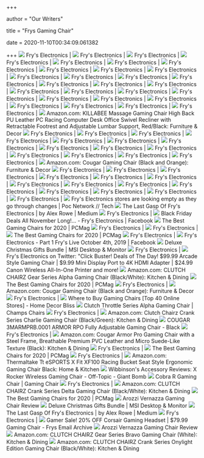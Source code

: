 +++
        
author = "Our Writers"
        
title = "Frys Gaming Chair"
        
date = 2020-11-10T00:34:09.061382
        
+++
[ ![](https://images.frys.com/art/product/big/9565142.03.big.jpg)](https://images.frys.com/art/product/big/9565142.03.big.jpg) Fry's Electronics |
[ ![](https://images.frys.com/art/product/big/9751894.01.big.jpg)](https://images.frys.com/art/product/big/9751894.01.big.jpg) Fry's Electronics |
[ ![](https://images.frys.com/art/product/big/9323320.01.big.jpg)](https://images.frys.com/art/product/big/9323320.01.big.jpg) Fry's Electronics |
[ ![](https://images.frys.com/art/product/big/9752024.01.big.jpg)](https://images.frys.com/art/product/big/9752024.01.big.jpg) Fry's Electronics |
[ ![](https://images.frys.com/art/product/big/9751074.01.big.jpg)](https://images.frys.com/art/product/big/9751074.01.big.jpg) Fry's Electronics |
[ ![](https://images.frys.com/art/product/big/9323340.01.big.jpg)](https://images.frys.com/art/product/big/9323340.01.big.jpg) Fry's Electronics |
[ ![](https://images.frys.com/art/product/big/9395180.01.big.jpg)](https://images.frys.com/art/product/big/9395180.01.big.jpg) Fry's Electronics |
[ ![](https://images.frys.com/art/product/big/9323410.01.big.jpg)](https://images.frys.com/art/product/big/9323410.01.big.jpg) Fry's Electronics |
[ ![](https://images.frys.com/art/product/big/9323360.01.big.jpg)](https://images.frys.com/art/product/big/9323360.01.big.jpg) Fry's Electronics |
[ ![](https://images.frys.com/art/product/big/10034211.01.big.jpg)](https://images.frys.com/art/product/big/10034211.01.big.jpg) Fry's Electronics |
[ ![](https://images.frys.com/art/product/big/9752034.04.big.jpg)](https://images.frys.com/art/product/big/9752034.04.big.jpg) Fry's Electronics |
[ ![](https://images.frys.com/art/product/big/9661473.02.big.jpg)](https://images.frys.com/art/product/big/9661473.02.big.jpg) Fry's Electronics |
[ ![](https://images.frys.com/art/product/big/9395040.01.big.jpg)](https://images.frys.com/art/product/big/9395040.01.big.jpg) Fry's Electronics |
[ ![](https://images.frys.com/art/product/big/9323390.02.big.jpg)](https://images.frys.com/art/product/big/9323390.02.big.jpg) Fry's Electronics |
[ ![](https://images.frys.com/art/product/big/9323400.01.big.jpg)](https://images.frys.com/art/product/big/9323400.01.big.jpg) Fry's Electronics |
[ ![](https://images.frys.com/art/product/big/9820075.01.big.jpg)](https://images.frys.com/art/product/big/9820075.01.big.jpg) Fry's Electronics |
[ ![](https://images.frys.com/art/product/big/9266099.01.big.jpg)](https://images.frys.com/art/product/big/9266099.01.big.jpg) Fry's Electronics |
[ ![](https://images.frys.com/art/product/big/9878085.01.big.jpg)](https://images.frys.com/art/product/big/9878085.01.big.jpg) Fry's Electronics |
[ ![](https://images.frys.com/art/product/big/9026857.06.big.jpg)](https://images.frys.com/art/product/big/9026857.06.big.jpg) Fry's Electronics |
[ ![](https://images.frys.com/art/product/big/9975006.01.big.jpg)](https://images.frys.com/art/product/big/9975006.01.big.jpg) Fry's Electronics |
[ ![](https://images.frys.com/art/product/300x300/9026887.01.prod.jpg)](https://images.frys.com/art/product/300x300/9026887.01.prod.jpg) Fry's Electronics |
[ ![](https://images.frys.com/art/product/big/10008801.02.big.jpg)](https://images.frys.com/art/product/big/10008801.02.big.jpg) Fry's Electronics |
[ ![](https://images.frys.com/art/product/big/9027017.03.big.jpg)](https://images.frys.com/art/product/big/9027017.03.big.jpg) Fry's Electronics |
[ ![](https://images.frys.com/art/product/big/10034221.06.big.jpg)](https://images.frys.com/art/product/big/10034221.06.big.jpg) Fry's Electronics |
[ ![](https://images.frys.com/art/product/big/9752474.02.big.jpg)](https://images.frys.com/art/product/big/9752474.02.big.jpg) Fry's Electronics |
[ ![](https://images.frys.com/art/product/big/9026977.07.big.jpg)](https://images.frys.com/art/product/big/9026977.07.big.jpg) Fry's Electronics |
[ ![](https://images.frys.com/art/product/big/9026887.01.big.jpg)](https://images.frys.com/art/product/big/9026887.01.big.jpg) Fry's Electronics |
[ ![](https://images.frys.com/art/product/big/9026877.02.big.jpg)](https://images.frys.com/art/product/big/9026877.02.big.jpg) Fry's Electronics |
[ ![](https://images-na.ssl-images-amazon.com/images/I/61zjmoZLRzL._AC_SX522_.jpg)](https://images-na.ssl-images-amazon.com/images/I/61zjmoZLRzL._AC_SX522_.jpg) Amazon.com: KILLABEE Massage Gaming Chair High Back PU Leather PC Racing  Computer Desk Office Swivel Recliner with Retractable Footrest and  Adjustable Lumbar Support, Red/Black: Furniture & Decor
[ ![](https://images.frys.com/art/product/big/9266129.08.big.jpg)](https://images.frys.com/art/product/big/9266129.08.big.jpg) Fry's Electronics |
[ ![](https://images.frys.com/art/product/big/9773534.04.big.jpg)](https://images.frys.com/art/product/big/9773534.04.big.jpg) Fry's Electronics |
[ ![](https://images.frys.com/art/product/big/9661413.02.big.jpg)](https://images.frys.com/art/product/big/9661413.02.big.jpg) Fry's Electronics |
[ ![](https://images.frys.com/art/product/big/9820275.01.big.jpg)](https://images.frys.com/art/product/big/9820275.01.big.jpg) Fry's Electronics |
[ ![](https://images.frys.com/art/product/big/9323310.02.big.jpg)](https://images.frys.com/art/product/big/9323310.02.big.jpg) Fry's Electronics |
[ ![](https://images.frys.com/art/product/big/9465981.04.big.jpg)](https://images.frys.com/art/product/big/9465981.04.big.jpg) Fry's Electronics |
[ ![](https://images.frys.com/art/product/big/9947746.01.big.jpg)](https://images.frys.com/art/product/big/9947746.01.big.jpg) Fry's Electronics |
[ ![](https://images.frys.com/art/product/big/9605823.06.big.jpg)](https://images.frys.com/art/product/big/9605823.06.big.jpg) Fry's Electronics |
[ ![](https://images.frys.com/art/product/big/9820295.01.big.jpg)](https://images.frys.com/art/product/big/9820295.01.big.jpg) Fry's Electronics |
[ ![](https://images.frys.com/art/product/300x300/9751074.10.prod.jpg)](https://images.frys.com/art/product/300x300/9751074.10.prod.jpg) Fry's Electronics |
[ ![](https://images.frys.com/art/product/big/9323390.01.big.jpg)](https://images.frys.com/art/product/big/9323390.01.big.jpg) Fry's Electronics |
[ ![](https://images.frys.com/art/product/big/9752464.02.big.jpg)](https://images.frys.com/art/product/big/9752464.02.big.jpg) Fry's Electronics |
[ ![](https://images.frys.com/art/product/big/9951066.02.big.jpg)](https://images.frys.com/art/product/big/9951066.02.big.jpg) Fry's Electronics |
[ ![](https://images.frys.com/art/product/big/9140548.02.big.jpg)](https://images.frys.com/art/product/big/9140548.02.big.jpg) Fry's Electronics |
[ ![](https://images-na.ssl-images-amazon.com/images/I/61aXcenyrWL._AC_SX466_.jpg)](https://images-na.ssl-images-amazon.com/images/I/61aXcenyrWL._AC_SX466_.jpg) Amazon.com: Cougar Gaming Chair (Black and Orange): Furniture & Decor
[ ![](https://images.frys.com/art/product/big/9820105.04.big.jpg)](https://images.frys.com/art/product/big/9820105.04.big.jpg) Fry's Electronics |
[ ![](https://images.frys.com/art/product/big/9323370.02.big.jpg)](https://images.frys.com/art/product/big/9323370.02.big.jpg) Fry's Electronics |
[ ![](https://images.frys.com/art/product/big/9975016.05.big.jpg)](https://images.frys.com/art/product/big/9975016.05.big.jpg) Fry's Electronics |
[ ![](https://images.frys.com/art/product/big/10037011.01.big.jpg)](https://images.frys.com/art/product/big/10037011.01.big.jpg) Fry's Electronics |
[ ![](https://images.frys.com/art/product/big/9947706.01.big.jpg)](https://images.frys.com/art/product/big/9947706.01.big.jpg) Fry's Electronics |
[ ![](https://images.frys.com/art/product/big/9181178.02.big.jpg)](https://images.frys.com/art/product/big/9181178.02.big.jpg) Fry's Electronics |
[ ![](https://images.frys.com/art/product/300x300/9026937.01.prod.jpg)](https://images.frys.com/art/product/300x300/9026937.01.prod.jpg) Fry's Electronics |
[ ![](https://images.frys.com/art/product/big/9026937.03.big.jpg)](https://images.frys.com/art/product/big/9026937.03.big.jpg) Fry's Electronics |
[ ![](https://images.frys.com/art/product/300x300/10032551.01.prod.jpg)](https://images.frys.com/art/product/300x300/10032551.01.prod.jpg) Fry's Electronics |
[ ![](https://images.frys.com/art/product/big/9526572.01.big.jpg)](https://images.frys.com/art/product/big/9526572.01.big.jpg) Fry's Electronics |
[ ![](https://images.frys.com/art/product/alt_shots/9565142_04.png)](https://images.frys.com/art/product/alt_shots/9565142_04.png) Fry's Electronics |
[ ![](https://images.frys.com/art/product/big/9323290.04.big.jpg)](https://images.frys.com/art/product/big/9323290.04.big.jpg) Fry's Electronics |
[ ![](https://images.frys.com/art/product/big/9955286.10.big.jpg)](https://images.frys.com/art/product/big/9955286.10.big.jpg) Fry's Electronics |
[ ![](https://images.frys.com/art/product/big/9266169.09.big.jpg)](https://images.frys.com/art/product/big/9266169.09.big.jpg) Fry's Electronics |
[ ![](https://i1.wp.com/www.pocnetwork.net/wp-content/zuploads/2019/11/FrysElectronics.jpg?resize=702%2C336&quality=97&strip=all&ssl=1)](https://i1.wp.com/www.pocnetwork.net/wp-content/zuploads/2019/11/FrysElectronics.jpg?resize=702%2C336&quality=97&strip=all&ssl=1) Fry's Electronics stores are looking empty as they go through changes | Poc  Network // Tech
[ ![](https://miro.medium.com/max/8064/1*Uf8gMjqzJjcghRS3_wAZZw.jpeg)](https://miro.medium.com/max/8064/1*Uf8gMjqzJjcghRS3_wAZZw.jpeg) The Last Gasp Of Fry's Electronics | by Alex Rowe | Medium
[ ![](https://images.frys.com/art/product/big/9820075.03.big.jpg)](https://images.frys.com/art/product/big/9820075.03.big.jpg) Fry's Electronics |
[ ![](https://lookaside.fbsbx.com/lookaside/crawler/media/?media_id=2499742010066333)](https://lookaside.fbsbx.com/lookaside/crawler/media/?media_id=2499742010066333) Black Friday Deals All November Long!... - Fry's Electronics | Facebook
[ ![](https://i.pcmag.com/imagery/reviews/00yJS0v45fMMdRvhAp53QsN-4.1569474653.fit_lpad.size_625x365.jpg)](https://i.pcmag.com/imagery/reviews/00yJS0v45fMMdRvhAp53QsN-4.1569474653.fit_lpad.size_625x365.jpg) The Best Gaming Chairs for 2020 | PCMag
[ ![](https://images.frys.com/art/product/alt_shots/9752024_04.png)](https://images.frys.com/art/product/alt_shots/9752024_04.png) Fry's Electronics |
[ ![](https://i.ytimg.com/vi/RfnRAyTjwt4/maxresdefault.jpg)](https://i.ytimg.com/vi/RfnRAyTjwt4/maxresdefault.jpg) Fry's Electronics |
[ ![](https://i.pcmag.com/imagery/roundups/01nItxF7gLV1QBkVufORlYb-6.fit_lim.size_1050x.jpg)](https://i.pcmag.com/imagery/roundups/01nItxF7gLV1QBkVufORlYb-6.fit_lim.size_1050x.jpg) The Best Gaming Chairs for 2020 | PCMag
[ ![](https://images.frys.com/art/product/big/10039021.02.big.jpg)](https://images.frys.com/art/product/big/10039021.02.big.jpg) Fry's Electronics |
[ ![](https://lookaside.fbsbx.com/lookaside/crawler/media/?media_id=1503392989799828&get_thumbnail=1)](https://lookaside.fbsbx.com/lookaside/crawler/media/?media_id=1503392989799828&get_thumbnail=1) Fry's Electronics - Part 1 Fry's Live October 4th, 2019 | Facebook
[ ![](https://storage-asset.msi.com/event/spb/2018/everything-xmas/images/buy.png)](https://storage-asset.msi.com/event/spb/2018/everything-xmas/images/buy.png) Deluxe Christmas Gifts Bundle | MSI Desktop & Monitor
[ ![](https://images.frys.com/art/product/big/10048691.05.big.jpg)](https://images.frys.com/art/product/big/10048691.05.big.jpg) Fry's Electronics |
[ ![](https://pbs.twimg.com/media/DXFHDwTVQAAN7JE.jpg)](https://pbs.twimg.com/media/DXFHDwTVQAAN7JE.jpg) Fry's Electronics on Twitter: "Click Buster! Deals of The Day! $99.99  Arcade Style Gaming Chair | $9.99 Mini Display Port to 4K HDMI Adapter |  $24.99 Canon Wireless All-In-One Printer and more!
[ ![](https://images-na.ssl-images-amazon.com/images/I/51vdK%2B5aFSL._AC_SX679_.jpg)](https://images-na.ssl-images-amazon.com/images/I/51vdK%2B5aFSL._AC_SX679_.jpg) Amazon.com: CLUTCH CHAIRZ Gear Series Alpha Gaming Chair (Black/White):  Kitchen & Dining
[ ![](https://i.pcmag.com/imagery/roundups/01nItxF7gLV1QBkVufORlYb-7.fit_lim.size_1050x.jpg)](https://i.pcmag.com/imagery/roundups/01nItxF7gLV1QBkVufORlYb-7.fit_lim.size_1050x.jpg) The Best Gaming Chairs for 2020 | PCMag
[ ![](https://images.frys.com/art/product/big/10034231.05.big.jpg)](https://images.frys.com/art/product/big/10034231.05.big.jpg) Fry's Electronics |
[ ![](https://images-na.ssl-images-amazon.com/images/I/611qFcJw3iL._AC_SX522_.jpg)](https://images-na.ssl-images-amazon.com/images/I/611qFcJw3iL._AC_SX522_.jpg) Amazon.com: Cougar Gaming Chair (Black and Orange): Furniture & Decor
[ ![](https://images.frys.com/art/product/300x300/9163328.01.prod.jpg)](https://images.frys.com/art/product/300x300/9163328.01.prod.jpg) Fry's Electronics |
[ ![](https://homedecorbliss.com/wp-content/uploads/2020/01/Screen-Shot-2020-01-18-at-9.02.10-AM-300x202.png)](https://homedecorbliss.com/wp-content/uploads/2020/01/Screen-Shot-2020-01-18-at-9.02.10-AM-300x202.png) Where to Buy Gaming Chairs [Top 40 Online Stores] - Home Decor Bliss
[ ![](https://cdn.shopify.com/s/files/1/0804/2667/products/Throttle_Alpha_9_1024x1024.jpg?v=1485287435)](https://cdn.shopify.com/s/files/1/0804/2667/products/Throttle_Alpha_9_1024x1024.jpg?v=1485287435) Clutch Throttle Series Alpha Gaming Chair | Champs Chairs
[ ![](https://images.frys.com/art/product/alt_shots/9565142_01.png)](https://images.frys.com/art/product/alt_shots/9565142_01.png) Fry's Electronics |
[ ![](https://m.media-amazon.com/images/I/51LW900N7AL._AC_UL400_.jpg)](https://m.media-amazon.com/images/I/51LW900N7AL._AC_UL400_.jpg) Amazon.com: Clutch Chairz Crank Series Charlie Gaming Chair (Black/Green):  Kitchen & Dining
[ ![](https://www.altex.com/Images/3MARMPRB.0001_1.jpg)](https://www.altex.com/Images/3MARMPRB.0001_1.jpg) COUGAR 3MARMPRB.0001 ARMOR RPO Fully Adjustable Gaming Chair - Black
[ ![](https://images.frys.com/art/product/big/9932606.04.big.jpg)](https://images.frys.com/art/product/big/9932606.04.big.jpg) Fry's Electronics |
[ ![](https://images-na.ssl-images-amazon.com/images/I/51eKfmYcBfL._AC_SX466_.jpg)](https://images-na.ssl-images-amazon.com/images/I/51eKfmYcBfL._AC_SX466_.jpg) Amazon.com: Cougar Armor Pro Gaming Chair with a Steel Frame, Breathable  Premium PVC Leather and Micro Suede-Like Texture (Black): Kitchen & Dining
[ ![](https://images.frys.com/art/product/big/10039011.07.big.jpg)](https://images.frys.com/art/product/big/10039011.07.big.jpg) Fry's Electronics |
[ ![](https://i.pcmag.com/imagery/reviews/05ryEJEWbdfKcCqiRSskgwB-3.1569476658.fit_lpad.size_625x365.jpg)](https://i.pcmag.com/imagery/reviews/05ryEJEWbdfKcCqiRSskgwB-3.1569476658.fit_lpad.size_625x365.jpg) The Best Gaming Chairs for 2020 | PCMag
[ ![](https://images.frys.com/art/product/big/10045621.02.big.jpg)](https://images.frys.com/art/product/big/10045621.02.big.jpg) Fry's Electronics |
[ ![](https://m.media-amazon.com/images/I/615T00fjyAL._AC_SS350_.jpg)](https://m.media-amazon.com/images/I/615T00fjyAL._AC_SS350_.jpg) Amazon.com: Thermaltake Tt eSPORTS X Fit XF100 Racing Bucket Seat Style  Ergonomic Gaming Chair Black: Home & Kitchen
[ ![](https://static.giantbomb.com/uploads/original/14/149846/2106418-sspx0406.jpg)](https://static.giantbomb.com/uploads/original/14/149846/2106418-sspx0406.jpg) Wibbinson's Accessory Reviews: X Rocker Wireless Gaming Chair - Off-Topic -  Giant Bomb
[ ![](https://images.frys.com/art/product/300x300/9944256.01.prod.jpg)](https://images.frys.com/art/product/300x300/9944256.01.prod.jpg) Cobra R Gaming Chair | Gaming Chair
[ ![](https://images.frys.com/art/product/big/9802825.02.big.jpg)](https://images.frys.com/art/product/big/9802825.02.big.jpg) Fry's Electronics |
[ ![](https://m.media-amazon.com/images/I/51jmdhRtgTL._AC_UL400_.jpg)](https://m.media-amazon.com/images/I/51jmdhRtgTL._AC_UL400_.jpg) Amazon.com: CLUTCH CHAIRZ Crank Series Delta Gaming Chair (Black/White):  Kitchen & Dining
[ ![](https://i.pcmag.com/imagery/reviews/04aPqAhZNK6x9q9bRHPI5kP-3.1569476369.fit_lpad.size_625x365.jpg)](https://i.pcmag.com/imagery/reviews/04aPqAhZNK6x9q9bRHPI5kP-3.1569476369.fit_lpad.size_625x365.jpg) The Best Gaming Chairs for 2020 | PCMag
[ ![](https://gaminglyfe.com/wp-content/uploads/2019/02/Arozzi-Vernazza-Review-730x310.jpg)](https://gaminglyfe.com/wp-content/uploads/2019/02/Arozzi-Vernazza-Review-730x310.jpg) Arozzi Vernazza Gaming Chair Review
[ ![](https://storage-asset.msi.com/event/spb/2018/everything-xmas/images/chair.png)](https://storage-asset.msi.com/event/spb/2018/everything-xmas/images/chair.png) Deluxe Christmas Gifts Bundle | MSI Desktop & Monitor
[ ![](https://miro.medium.com/max/8064/1*0FsjeXcp4KcWld6csS0rxA.jpeg)](https://miro.medium.com/max/8064/1*0FsjeXcp4KcWld6csS0rxA.jpeg) The Last Gasp Of Fry's Electronics | by Alex Rowe | Medium
[ ![](https://images.frys.com/art/product/big/9947726.04.big.jpg)](https://images.frys.com/art/product/big/9947726.04.big.jpg) Fry's Electronics |
[ ![](https://emailtuna.com/images/newsletter/84e/84e60a82f6ffee61300ca1746eb68357.jpg)](https://emailtuna.com/images/newsletter/84e/84e60a82f6ffee61300ca1746eb68357.jpg) Gamer Sale! 20% OFF Corsair Gaming Headset | $79.99 Gaming Chair - Frys  Email Archive
[ ![](https://live.staticflickr.com/7810/32056866557_8313e4859f_c.jpg)](https://live.staticflickr.com/7810/32056866557_8313e4859f_c.jpg) Arozzi Vernazza Gaming Chair Review
[ ![](https://images-na.ssl-images-amazon.com/images/I/51x1TzfFvTL._AC_SX522_.jpg)](https://images-na.ssl-images-amazon.com/images/I/51x1TzfFvTL._AC_SX522_.jpg) Amazon.com: CLUTCH CHAIRZ Gear Series Bravo Gaming Chair (White): Kitchen &  Dining
[ ![](https://images-na.ssl-images-amazon.com/images/I/51g1qhQxEyL._AC_SX522_.jpg)](https://images-na.ssl-images-amazon.com/images/I/51g1qhQxEyL._AC_SX522_.jpg) Amazon.com: CLUTCH CHAIRZ Crank Series Onylight Edition Gaming Chair  (Black/White): Kitchen & Dining

